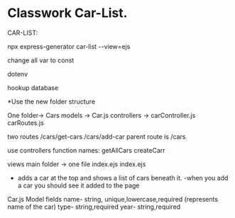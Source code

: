 # Classwork Car-List.

CAR-LIST:

npx express-generator car-list --view=ejs

change all var to const

dotenv

hookup database

*Use the new folder structure

One folder-> Cars
models -> Car.js
controllers -> carController.js
carRoutes.js

two routes
/cars/get-cars
/cars/add-car
parent route is  /cars

use controllers
function names:
getAllCars
createCarr

views
main folder -> one file index.ejs
index.ejs
- adds a car at the top and shows a list of cars beneath it.
-when you add a car you should see it added to the page

Car.js Model fields
name- string, unique,lowercase,required (represents name of the car)
type- string,required
year- string,required 
